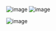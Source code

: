 ![image](https://github.com/raminta17/final_boss_frontEnd/assets/62699647/09c9d2f4-3b67-4ce7-8cd4-b8f9bf98f53e)
![image](https://github.com/raminta17/final_boss_frontEnd/assets/62699647/72c49125-bfa8-483a-b0b3-22ecb9a2f91a)

![image](https://github.com/raminta17/final_boss_frontEnd/assets/62699647/bc5ead6b-8c69-42b2-9964-dc6974d83102)
